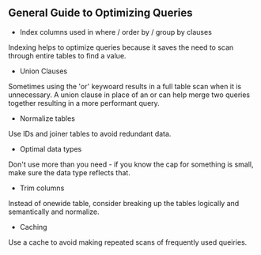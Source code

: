 ## General Guide to Optimizing Queries

* Index columns used in where / order by / group by clauses

Indexing helps to optimize queries because it saves the need to scan through entire tables to find a value.

* Union Clauses

Sometimes using the 'or' keywoard results in a full table scan when it is unnecessary. A union clause in place of an or can help merge two queries together resulting in a more performant query.

* Normalize tables

Use IDs and joiner tables to avoid redundant data.

* Optimal data types

Don't use more than you need - if you know the cap for something is small, make sure the data type reflects that.

* Trim columns

Instead of onewide table, consider breaking up the tables logically and semantically and normalize.

* Caching

Use a cache to avoid making repeated scans of frequently used queiries.